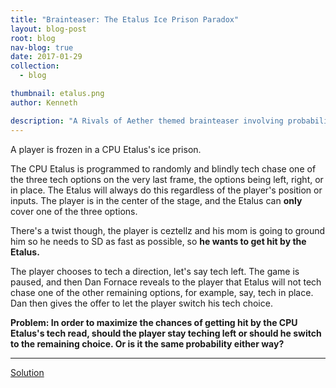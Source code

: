 ```yaml
---
title: "Brainteaser: The Etalus Ice Prison Paradox"
layout: blog-post
root: blog
nav-blog: true
date: 2017-01-29
collection:
  - blog

thumbnail: etalus.png
author: Kenneth

description: "A Rivals of Aether themed brainteaser involving probabilities and insane amounts of logic."
---
```


A player is frozen in a CPU Etalus's ice prison.


The CPU Etalus is programmed to randomly and blindly tech chase one of the three tech options on the very last frame, the options being left, right, or in place. The Etalus will always do this regardless of the player's position or inputs. The player is in the center of the stage, and the Etalus can **only** cover one of the three options.


There's a twist though, the player is ceztellz and his mom is going to ground him so he needs to SD as fast as possible, so **he wants to get hit by the Etalus.**


The player chooses to tech a direction, let's say tech left. The game is paused, and then Dan Fornace reveals to the player that Etalus will not tech chase one of the other remaining options, for example, say, tech in place. Dan then gives the offer to let the player switch his tech choice.


**Problem: In order to maximize the chances of getting hit by the CPU Etalus's tech read, should the player stay teching left or should he switch to the remaining choice. Or is it the same probability either way?**

<hr>

<a href="http://i.imgur.com/HYXuSTU.png">Solution</a>
